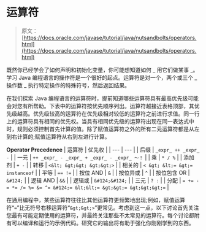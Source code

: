 # 运算符

> 原文： [https://docs.oracle.com/javase/tutorial/java/nutsandbolts/operators.html](https://docs.oracle.com/javase/tutorial/java/nutsandbolts/operators.html)

既然你已经学会了如何声明和初始化变量，你可能想知道如何 _ 用它们做某事 _。学习 Java 编程语言的操作符是一个很好的起点。运算符是对一个，两个或三个 _ 操作数 _ 执行特定操作的特殊符号，然后返回结果。

在我们探索 Java 编程语言的运算符时，提前知道哪些运算符具有最高优先级可能会对您有所帮助。下表中的运算符按优先顺序列出。运算符越接近表格顶部，其优先级越高。优先级较高的运算符在优先级相对较低的运算符之前进行求值。同一行上的运算符具有相同的优先权。当具有相同优先级的运算符出现在同一表达式中时，规则必须控制首先计算的值。除了赋值运算符之外的所有二元运算符都是从左到右计算的;赋值运算符从右到左进行计算。

**Operator Precedence**
| 运算符 | 优先权 |
| --- | --- |
| 后缀 | `_expr_ ++ _expr_ -` |
| 一元 | `++ _expr_ - _expr_ + _expr_ - _expr_ 〜！` |
| 乘 | `* / %` |
| 添加剂 | `+ -` |
| 转移 | `<&lt; &gt;&gt; &gt;&gt;>` |
| 相关的 | `< &gt; &lt;= &gt;= instanceof` |
| 平等 | `== !=` |
| 按位 AND | `&` |
| 按位异或 | `^` |
| 按位包含 OR | `&#124;` |
| 逻辑 AND | `&&` |
| 逻辑或 | `&#124;&#124;` |
| 三元 | `? :` |
| 分配 | `= += -= *= /= %= &= ^= &#124;= &lt;&lt;= &gt;&gt;= &gt;&gt;&gt;=` |

在通用编程中，某些运算符往往比其他运算符更频繁地出现;例如，赋值运算符“`=`”比无符号右移运算符“`&gt;&gt;>`”更常见。考虑到这一点，以下讨论首先关注您最有可能定期使用的运算符，并最终关注那些不太常见的运算符。每个讨论都附有可以编译和运行的示例代码。研究它的输出将有助于强化你刚刚学到的东西。